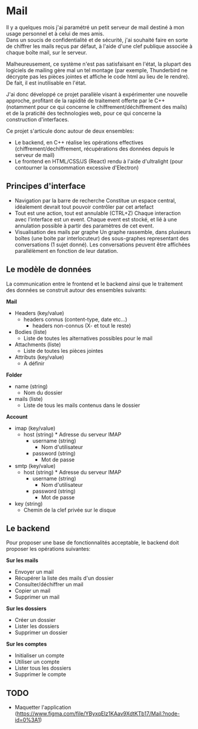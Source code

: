 # Mail

Il y a quelques mois j'ai paramétré un petit serveur de mail destiné à mon usage personnel et à celui de mes amis.  
Dans un soucis de confidentialité et de sécurité, j'ai souhaité faire en sorte de chiffrer les mails reçus par défaut, à l'aide d'une clef publique associée à chaque boîte mail, sur le serveur. 

Malheureusement, ce système n'est pas satisfaisant en l'état, la plupart des logiciels de mailing gère mal un tel montage (par exemple, Thunderbird ne décrypte pas les pièces jointes et affiche le code html au lieu de le rendre). De fait, il est inutilisable en l'état.

J'ai donc développé ce projet parallèle visant à expérimenter une nouvelle approche, profitant de la rapidité de traitement offerte par le C++ (notamment pour ce qui concerne le chiffrement/déchiffrement des mails) et de la praticité des technologies web, pour ce qui concerne la construction d'interfaces. 

Ce projet s'articule donc autour de deux ensembles: 
* Le backend, en C++ réalise les opérations effectives (chiffrement/dechiffrement, récupérations des données depuis le serveur de mail)
* Le frontend en HTML/CSS/JS (React) rendu à l'aide d'ultralight (pour contourner la consommation excessive d'Electron)

## Principes d'interface

* Navigation par la barre de recherche
Constitue un espace central, idéalement devrait tout pouvoir contrôler par cet artefact
* Tout est une action, tout est annulable (CTRL+Z)
Chaque interaction avec l'interface est un event. Chaque event est stocké, et lié à une annulation possible à partir des paramètres de cet event.
* Visualisation des mails par graphe
Un graphe rassemble, dans plusieurs boîtes (une boite par interlocuteur) des sous-graphes representant des conversations (1 sujet donné). Les conversations peuvent être affichées parallélèment en fonction de leur datation. 

## Le modèle de données
La communication entre le frontend et le backend ainsi que le traitement des données se construit autour des ensembles suivants: 

**Mail**
* Headers (key/value)
    * headers connus (content-type, date etc...)
		* headers non-connus (X- et tout le reste)
* Bodies (liste)
    * Liste de toutes les alternatives possibles pour le mail
* Attachments (liste)
    * Liste de toutes les pièces jointes 
* Attributs (key/value)
    * A définir 

**Folder**
* name (string)
    * Nom du dossier
* mails (liste)
    * Liste de tous les mails contenus dans le dossier

**Account**
* imap (key/value)
    * host (string)
	      * Adresse du serveur IMAP
		* username (string)
		    * Nom d'utilisateur 
		* password (string)
		    * Mot de passe
* smtp (key/value)
    * host (string)
	      * Adresse du serveur IMAP
		* username (string)
		    * Nom d'utilisateur 
		* password (string)
		    * Mot de passe
* key (string)
    * Chemin de la clef privée sur le disque 
	
## Le backend 
Pour proposer une base de fonctionnalités acceptable, le backend doit proposer les opérations suivantes: 

**Sur les mails**

* Envoyer un mail
* Récupérer la liste des mails d'un dossier
* Consulter/déchiffrer un mail
* Copier un mail
* Supprimer un mail

**Sur les dossiers**

* Créer un dossier
* Lister les dossiers
* Supprimer un dossier 

**Sur les comptes**

* Initialiser un compte 
* Utiliser un compte
* Lister tous les dossiers
* Supprimer le compte 

## TODO

* Maquetter l'application (https://www.figma.com/file/YByxqEIz1KAav9XdtKTb17/Mail.?node-id=0%3A1)
